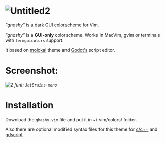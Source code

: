 ![Untitled2](https://user-images.githubusercontent.com/109857267/188645360-218991d8-7eeb-4ee3-88c0-e7526e9b5245.png)
==========
_"ghashy"_ is a dark GUI colorscheme for Vim.

_"ghashy"_ is a **GUI-only** colorscheme. Works in MacVim, gvim or terminals with `termguicolors` support.

It based on [molokai](https://github.com/tomasr/molokai) theme and [Godot's](https://godotengine.org) script editor.

**Screenshot:**
==========
![2](https://user-images.githubusercontent.com/109857267/188645822-eb759e44-1c0f-4927-ae57-dc70e2812250.png)
_font: `JetBrains-mono`_


Installation
==========

Download the `ghashy.vim` file and put it in ~/.vim/colors/ folder.

Also there are optional modified syntax files for this theme for [c/c++](https://github.com/bfrg/vim-cpp-modern) and [gdscript](https://github.com/habamax/vim-godot)


